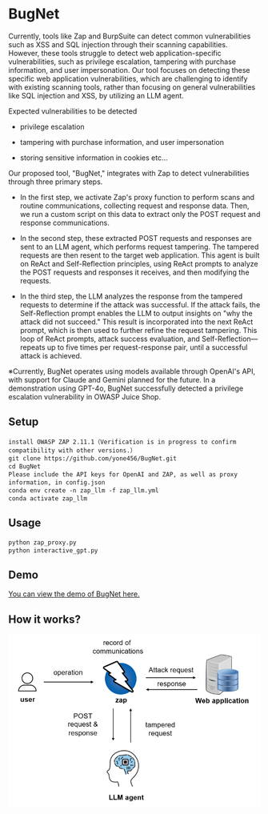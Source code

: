 # BugNet
Currently, tools like Zap and BurpSuite can detect common vulnerabilities such as XSS and SQL injection through their scanning capabilities. However, these tools struggle to detect web application-specific vulnerabilities, such as privilege escalation, tampering with purchase information, and user impersonation. Our tool focuses on detecting these specific web application vulnerabilities, which are challenging to identify with existing scanning tools, rather than focusing on general vulnerabilities like SQL injection and XSS, by utilizing an LLM agent.

Expected vulnerabilities to be detected

- privilege escalation

- tampering with purchase information, and user impersonation

- storing sensitive information in cookies  etc...

Our proposed tool, "BugNet," integrates with Zap to detect vulnerabilities through three primary steps. 

- In the first step, we activate Zap's proxy function to perform scans and routine communications, collecting request and response data. Then, we run a custom script on this data to extract only the POST request and response communications. 

- In the second step, these extracted POST requests and responses are sent to an LLM agent, which performs request tampering. The tampered requests are then resent to the target web application. This agent is built on ReAct and Self-Reflection principles, using ReAct prompts to analyze the POST requests and responses it receives, and then modifying the requests. 

- In the third step, the LLM analyzes the response from the tampered requests to determine if the attack was successful. If the attack fails, the Self-Reflection prompt enables the LLM to output insights on "why the attack did not succeed." This result is incorporated into the next ReAct prompt, which is then used to further refine the request tampering. This loop of ReAct prompts, attack success evaluation, and Self-Reflection—repeats up to five times per request-response pair, until a successful attack is achieved. 

※Currently, BugNet operates using models available through OpenAI's API, with support for Claude and Gemini planned for the future. In a demonstration using GPT-4o, BugNet successfully detected a privilege escalation vulnerability in OWASP Juice Shop. 

## Setup

```
install OWASP ZAP 2.11.1（Verification is in progress to confirm compatibility with other versions.）
git clone https://github.com/yone456/BugNet.git
cd BugNet
Please include the API keys for OpenAI and ZAP, as well as proxy information, in config.json
conda env create -n zap_llm -f zap_llm.yml
conda activate zap_llm
```

## Usage

```
python zap_proxy.py
python interactive_gpt.py
```

## Demo
[You can view the demo of BugNet here.](https://github.com/yone456/BugNet/blob/main/BugNet_Demo.pdf)

## How it works?
![](https://github.com/yone456/BugNet/blob/main/img/image_en.png)
